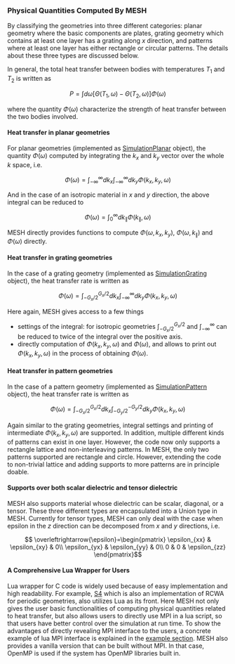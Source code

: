 ### Physical Quantities Computed By MESH

By classifying the geometries into three different categories: planar geometry where the basic components are plates, grating geometry which contains at least one layer has a grating along $x$ direction, and patterns where at least one layer has either rectangle or circular patterns. The details about these three types are discussed below.

In general, the total heat transfer between bodies with temperatures $T_1$ and $T_2$ is written as

$$P=\int d\omega [\Theta(T_1, \omega)-\Theta(T_2,\omega)]\Phi(\omega)$$

where the quantity $\Phi(\omega)$ characterize the strength of heat transfer between the two bodies involved.

#### Heat transfer in planar geometries

For planar geometries (implemented as [SimulationPlanar](LuaAPI/planar.md) object),  the quantity $\Phi(\omega)$ computed by integrating the $k_x$ and $k_y$ vector over the whole $k$ space, i.e.

$$\Phi(\omega)=\int_{-\infty}^{\infty}dk_x\int_{-\infty}^{\infty}dk_y \Phi(k_x,k_y, \omega)$$

And in the case of an isotropic material in $x$ and $y$ direction, the above integral can be reduced to

$$\Phi(\omega)=\int_{0}^{\infty}dk_{\parallel} \Phi(k_{\parallel}, \omega)$$

MESH directly provides functions to compute $\Phi(\omega, k_x, k_y)$, $\Phi(\omega, k_{\parallel})$ and $\Phi(\omega)$ directly.

#### Heat transfer in grating geometries

In the case of a grating geometry (implemented as [SimulationGrating](LuaAPI/grating.md) object), the heat transfer rate is written as

$$\Phi(\omega)=\int_{-G_x/2}^{G_x/2}dk_x\int_{-\infty}^{\infty}dk_y \Phi(k_x,k_y, \omega)$$

Here again, MESH gives access to a few things

* settings of the integral: for isotropic geometries $\int_{-G_x/2}^{G_x/2}$ and  $\int_{-\infty}^{\infty}$ can be reduced to twice of the integral over the positive axis.
* directly computation of $\Phi(k_x,k_y, \omega)$ and $\Phi(\omega)$, and allows to print out $\Phi(k_x,k_y, \omega)$ in the process of obtaining $\Phi(\omega)$.

#### Heat transfer in pattern geometries

In the case of a pattern geometry (implemented as [SimulationPattern](LuaAPI/pattern.md) object), the heat transfer rate is written as

$$\Phi(\omega)=\int_{-G_x/2}^{G_x/2}dk_x\int_{-G_y/2}^{-G_y/2}dk_y \Phi(k_x,k_y, \omega)$$

Again similar to the grating geometries, integral settings and printing of intermediate $\Phi(k_x,k_y, \omega)$ are supported. In addition, multiple different kinds of patterns can exist in one layer. However, the code now only supports a rectangle lattice and non-interleaving patterns. In MESH, the only two patterns supported are rectangle and circle. However, extending the code to non-trivial lattice and adding supports to more patterns are in principle doable.

#### Supports over both scalar dielectric and tensor dielectric

MESH also supports material whose dielectric can be scalar, diagonal, or a tensor. These three different types are encapsulated into a Union type in MESH. Currently for tensor types, MESH can only deal with the case when epsilon in the $z$ direction can be decomposed from $x$ and $y$ directions, i.e.

$$ \overleftrightarrow{\epsilon}=\begin{pmatrix}
\epsilon_{xx} & \epsilon_{xy} & 0\\
\epsilon_{yx} & \epsilon_{yy} & 0\\
0 & 0 & \epsilon_{zz}
\end{pmatrix}$$

#### A Comprehensive Lua Wrapper for Users

Lua wrapper for C code is widely used because of easy implementation and high readability. For example, [S4](https://web.stanford.edu/group/fan/S4/) which is also an implementation of RCWA for periodic geometries, also utilizes Lua as its front. Here MESH not only gives the user basic functionalities of computing physical quantities related to heat transfer, but also allows users to directly use MPI in a lua script, so that users have better control over the simulation at run time. To show the advantages of directly revealing MPI interface to the users, a concrete example of lua MPI interface is explained in the [example section](Examples/MPI.md). MESH also provides a vanilla version that can be built without MPI. In that case, OpenMP is used if the system has OpenMP libraries built in.
